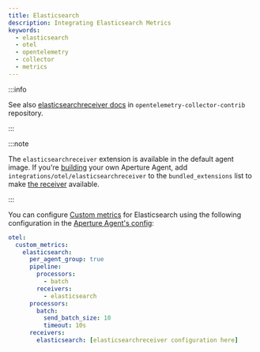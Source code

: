 ```yaml
---
title: Elasticsearch
description: Integrating Elasticsearch Metrics
keywords:
  - elasticsearch
  - otel
  - opentelemetry
  - collector
  - metrics
---
```


:::info

See also [elasticsearchreceiver docs][receiver] in
`opentelemetry-collector-contrib` repository.

:::

:::note

The `elasticsearchreceiver` extension is available in the default agent image.
If you're [building][build] your own Aperture Agent, add
`integrations/otel/elasticsearchreceiver` to the `bundled_extensions` list to
make [the receiver][receiver] available.

:::

You can configure [Custom metrics][custom-metrics] for Elasticsearch using the
following configuration in the [Aperture Agent's config][agent-config]:

```yaml
otel:
  custom_metrics:
    elasticsearch:
      per_agent_group: true
      pipeline:
        processors:
          - batch
        receivers:
          - elasticsearch
      processors:
        batch:
          send_batch_size: 10
          timeout: 10s
      receivers:
        elasticsearch: [elasticsearchreceiver configuration here]
```

[build]: /reference/aperturectl/build/agent/agent.md
[receiver]:
  https://github.com/open-telemetry/opentelemetry-collector-contrib/tree/main/receiver/elasticsearchreceiver
[custom-metrics]: /reference/configuration/agent.md#custom-metrics-config
[agent-config]: /reference/configuration/agent.md#agent-o-t-e-l-config
